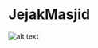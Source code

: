# JejakMasjid
![alt text](https://github.com/fathur-rahman/JejakMasjid/blob/master/JejakMasjd%20gif/JejakMasjid_1.gif)
